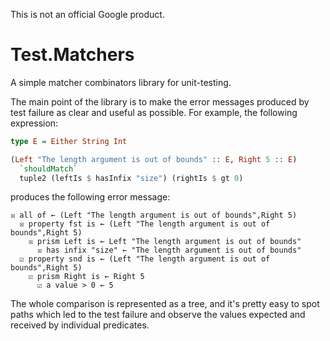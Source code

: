 This is not an official Google product.

# Test.Matchers

A simple matcher combinators library for unit-testing.

The main point of the library is to make the error messages produced by test
failure as clear and useful as possible. For example, the following expression:

```haskell
type E = Either String Int

(Left "The length argument is out of bounds" :: E, Right 5 :: E)
  `shouldMatch`
  tuple2 (leftIs $ hasInfix "size") (rightIs $ gt 0)
```

produces the following error message:

```
☒ all of ← (Left "The length argument is out of bounds",Right 5)
  ☒ property fst is ← (Left "The length argument is out of bounds",Right 5)
    ☒ prism Left is ← Left "The length argument is out of bounds"
      ☒ has infix "size" ← "The length argument is out of bounds"
  ☑ property snd is ← (Left "The length argument is out of bounds",Right 5)
    ☑ prism Right is ← Right 5
      ☑ a value > 0 ← 5
```

The whole comparison is represented as a tree, and it's pretty easy to
spot paths which led to the test failure and observe the values
expected and received by individual predicates.
